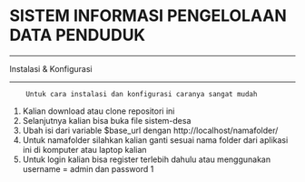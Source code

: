 # SISTEM INFORMASI PENGELOLAAN DATA PENDUDUK 



*******************
Instalasi & Konfigurasi
*******************

		Untuk cara instalasi dan konfigurasi caranya sangat mudah

1. Kalian download atau clone repositori ini
2. Selanjutnya kalian bisa buka file sistem-desa
3. Ubah isi dari variable $base_url dengan http://localhost/namafolder/
4. Untuk namafolder silahkan kalian ganti sesuai nama folder dari aplikasi ini di komputer atau laptop kalian
5. Untuk login kalian bisa register terlebih dahulu atau menggunakan username = admin dan password 1


